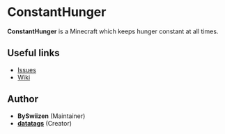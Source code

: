 # ConstantHunger
**ConstantHunger** is a Minecraft which keeps hunger constant at all times.

## Useful links
+ [Issues](https://github.com/BySwiizen/ConstantHunger/issues)
+ [Wiki](https://github.com/BySwiizen/ConstantHunger/wiki)

## Author
+ **BySwiizen** (Maintainer)
+ **[datatags](https://github.com/datatags)** (Creator)
